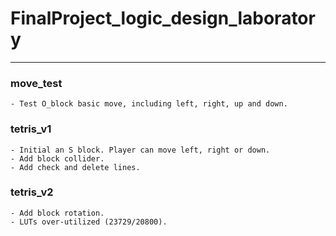 # FinalProject_logic_design_laboratory

---

### move_test
    - Test O_block basic move, including left, right, up and down.

### tetris_v1
    - Initial an S block. Player can move left, right or down.  
    - Add block collider.
    - Add check and delete lines.

### tetris_v2
    - Add block rotation.
    - LUTs over-utilized (23729/20800).